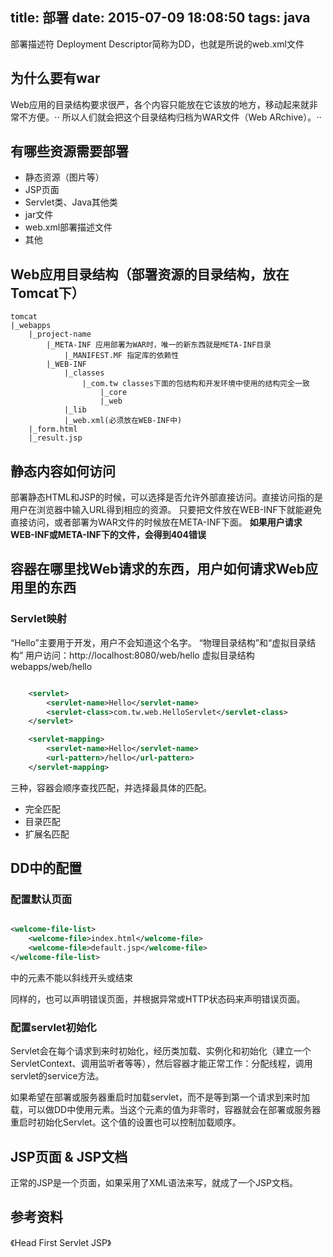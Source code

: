 title: 部署 
date: 2015-07-09 18:08:50
tags: java
---

部署描述符 Deployment Descriptor简称为DD，也就是所说的web.xml文件

## 为什么要有war
Web应用的目录结构要求很严，各个内容只能放在它该放的地方，移动起来就非常不方便。⋅⋅
所以人们就会把这个目录结构归档为WAR文件（Web ARchive）。⋅⋅

## 有哪些资源需要部署

- 静态资源（图片等）
- JSP页面
- Servlet类、Java其他类
- jar文件
- web.xml部署描述文件
- 其他

## Web应用目录结构（部署资源的目录结构，放在Tomcat下）

```
tomcat
|_webapps
    |_project-name
        |_META-INF 应用部署为WAR时，唯一的新东西就是META-INF目录
            |_MANIFEST.MF 指定库的依赖性
        |_WEB-INF
            |_classes
                |_com.tw classes下面的包结构和开发环境中使用的结构完全一致
                    |_core
                    |_web
            |_lib
            |_web.xml(必须放在WEB-INF中)
    |_form.html
    |_result.jsp
```

## 静态内容如何访问
部署静态HTML和JSP的时候，可以选择是否允许外部直接访问。直接访问指的是用户在浏览器中输入URL得到相应的资源。
只要把文件放在WEB-INF下就能避免直接访问，或者部署为WAR文件的时候放在META-INF下面。
**如果用户请求WEB-INF或META-INF下的文件，会得到404错误**

## 容器在哪里找Web请求的东西，用户如何请求Web应用里的东西
### Servlet映射
“Hello”主要用于开发，用户不会知道这个名字。
“物理目录结构”和“虚拟目录结构”
用户访问：http://localhost:8080/web/hello
虚拟目录结构webapps/web/hello

``` xml

    <servlet>
        <servlet-name>Hello</servlet-name>
        <servlet-class>com.tw.web.HelloServlet</servlet-class>
    </servlet>

    <servlet-mapping>
        <servlet-name>Hello</servlet-name>
        <url-pattern>/hello</url-pattern>
    </servlet-mapping>
```

三种<url-pattern>，容器会顺序查找匹配，并选择最具体的匹配。

- 完全匹配
- 目录匹配
- 扩展名匹配

## DD中的配置
### 配置默认页面

``` xml

<welcome-file-list>
    <welcome-file>index.html</welcome-file>
    <welcome-file>default.jsp</welcome-file>
</welcome-file-list>

```
<welcome-file>中的元素不能以斜线开头或结束

同样的，也可以声明错误页面，并根据异常或HTTP状态码来声明错误页面。

### 配置servlet初始化

Servlet会在每个请求到来时初始化，经历类加载、实例化和初始化（建立一个ServletContext、调用监听者等等），然后容器才能正常工作：分配线程，调用servlet的service方法。

如果希望在部署或服务器重启时加载servlet，而不是等到第一个请求到来时加载，可以做DD中使用<load-on-startup>元素。当这个元素的值为非零时，容器就会在部署或服务器重启时初始化Servlet。这个值的设置也可以控制加载顺序。


## JSP页面 & JSP文档
正常的JSP是一个页面，如果采用了XML语法来写，就成了一个JSP文档。



## 参考资料
《Head First Servlet JSP》